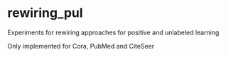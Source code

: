 # rewiring_pul
Experiments for rewiring approaches for positive and unlabeled learning

Only implemented for Cora, PubMed and CiteSeer
